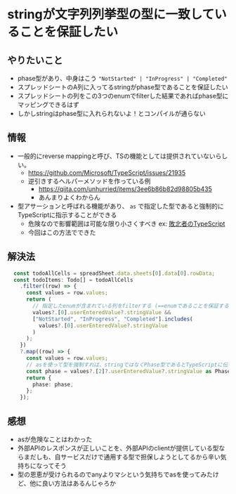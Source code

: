 # stringが文字列列挙型の型に一致していることを保証したい

## やりたいこと

- phase型があり、中身はこう `"NotStarted" | "InProgress" | "Completed"`
- スプレッドシートのA列に入ってるstringがphase型であることを保証したい
- スプレッドシートの列をこの3つのenumでfilterした結果であればphase型にマッピングできるはず
- しかしstringはphase型に入れられないよ！とコンパイルが通らない

## 情報

- 一般的にreverse mappingと呼び、TSの機能としては提供されていないらしい。
  - https://github.com/Microsoft/TypeScript/issues/21935
  - 逆引きするヘルパーメソッドを作っている例
    - https://qiita.com/unhurried/items/3ee6b86b82d98805b435
    - あんまりよくわからん
- 型アサーションと呼ばれる機能があり、 `as` で指定した型であると強制的にTypeScriptに指示することができる
  - 危険なので影響範囲は可能な限り小さくすべき ex: [敗北者のTypeScript](https://qiita.com/uhyo/items/aae57ba0734e36ee846a)
  - 今回はこの方法でできた

## 解決法

```typescript
  const todoAllCells = spreadSheet.data.sheets[0].data[0].rowData;
  const todoItems: Todo[] = todoAllCells
    .filter((row) => {
      const values = row.values;
      return (
        // 指定したenumが含まれている列をfilterする (==enumであることを保証する)
        values?.[0].userEnteredValue?.stringValue &&
        ["NotStarted", "InProgress", "Completed"].includes(
          values?.[0].userEnteredValue?.stringValue
        )
      );
    })
    ?.map((row) => {
      const values = row.values;
      // asを使って型を強制すれば、stringではなくPhase型であるとTypeScriptに伝えることができる
      const phase = values?.[2]?.userEnteredValue?.stringValue as Phase;
      return {
        phase: phase,
      };
    });
```

## 感想

- asが危険なことはわかった
- 外部APIのレスポンスが正しいことを、外部APIのclientが提供している型ならまだしも、自サービスだけで通用する型で担保しようとしてるから辛い気持ちになってそう
- 型の恩恵が受けられるのでanyよりマシという気持ちでasを使ってみたけど、他に良い方法はあるんじゃろか
